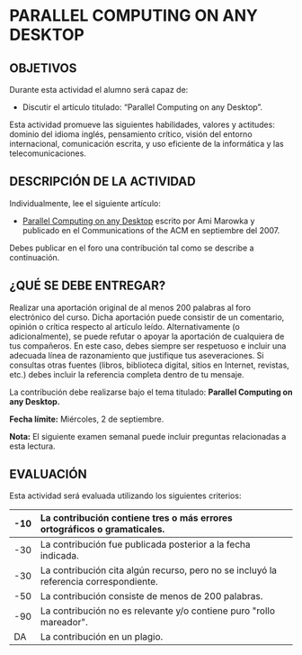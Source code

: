 # PARALLEL COMPUTING ON ANY DESKTOP
## OBJETIVOS
Durante esta actividad el alumno será capaz de:

* Discutir el artículo titulado: “Parallel Computing on any Desktop”.

Esta actividad promueve las siguientes habilidades, valores y actitudes: dominio del idioma inglés, pensamiento crítico, visión del entorno internacional, comunicación escrita, y uso eficiente de la informática y las telecomunicaciones.

## DESCRIPCIÓN DE LA ACTIVIDAD
Individualmente, lee el siguiente artículo:

* [Parallel Computing on any Desktop](parallel_computing.pdf) escrito por Ami Marowka y publicado en el Communications of the ACM en septiembre del 2007.

Debes publicar en el foro una contribución tal como se describe a continuación.

## ¿QUÉ SE DEBE ENTREGAR?
Realizar una aportación original de al menos 200 palabras al foro electrónico del curso. Dicha aportación puede consistir de un comentario, opinión o crítica respecto al artículo leído. Alternativamente (o adicionalmente), se puede refutar o apoyar la aportación de cualquiera de tus compañeros. En este caso, debes siempre ser respetuoso e incluir una adecuada línea de razonamiento que justifique tus aseveraciones. Si consultas otras fuentes (libros, biblioteca digital, sitios en Internet, revistas, etc.) debes incluir la referencia completa dentro de tu mensaje.

La contribución debe realizarse bajo el tema titulado: **Parallel Computing on any Desktop.**

**Fecha límite:** Miércoles, 2 de septiembre.

**Nota:** El siguiente examen semanal puede incluir preguntas relacionadas a esta lectura.

## EVALUACIÓN
Esta actividad será evaluada utilizando los siguientes criterios: 

-10 |	La contribución contiene tres o más errores ortográficos o gramaticales.
--- | :---
-30	| La contribución fue publicada posterior a la fecha indicada.
-30	| La contribución cita algún recurso, pero no se incluyó la referencia correspondiente.
-50	| La contribución consiste de menos de 200 palabras.
-90	| La contribución no es relevante y/o contiene puro "rollo mareador".
DA	| La contribución en un plagio.
 

